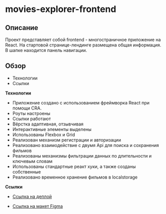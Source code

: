 # movies-explorer-frontend

## Описание

Проект представляет собой frontend - многостраничное приложение на React. На стартовой странице-лендинге размещена общая информация. В шапке находится панель навигации.

## Обзор

- Технологии
- Ссылки

**Технологии**

- Приложение создано с использованием фреймворка React при помощи CRA.
- Роуты настроены
- Ссылки работают
- Вёрстка адаптивная, отзывчивая
- Интерактивные элементы выделены
- Использованы Flexbox и Grid
- Реализован механизм регистрации и авторизации
- Реализовано взаимодействие с двумя Api для поиска и сохранения фильмов
- Реализованы механизмы фильтрации данных по длительности и ключевым словам
- Использованы стандартные реакт хуки, а также созданы собственные
- Реализовано временное хранение фильмов в localstorage

**Ссылки**

- [Ссылка на деплой](https://movies-explorer.trance0id.nomoredomains.monster/)

- [Ссылка на макет Figma](https://disk.yandex.ru/d/3oOamrobjJvqzA)

